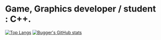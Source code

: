 # Game, Graphics developer / student : C++.
[![Top Langs](https://github-readme-stats.vercel.app/api/top-langs/?username=Bugger525&theme=onedark&langs_count=5)](https://github.com/Bugger525/github-readme-stats)
[![Bugger's GitHub stats](https://github-readme-stats.vercel.app/api?username=Bugger525&theme=onedark)](https://github.com/Bugger525/github-readme-stats)
